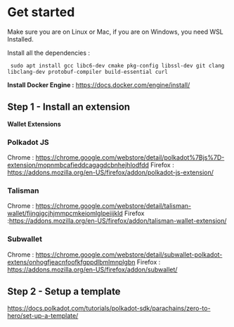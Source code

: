 # Get started

Make sure you are on Linux or Mac, if you are on Windows, you need WSL Installed. 

Install all the dependencies : 

     sudo apt install gcc libc6-dev cmake pkg-config libssl-dev git clang libclang-dev protobuf-compiler build-essential curl
 
**Install Docker Engine :** 
https://docs.docker.com/engine/install/



## Step 1 - Install an extension

**Wallet Extensions** 

### Polkadot JS
Chrome : https://chrome.google.com/webstore/detail/polkadot%7Bjs%7D-extension/mopnmbcafieddcagagdcbnhejhlodfdd
Firefox : https://addons.mozilla.org/en-US/firefox/addon/polkadot-js-extension/

### Talisman 

Chrome : https://chrome.google.com/webstore/detail/talisman-wallet/fijngjgcjhjmmpcmkeiomlglpeiijkld
Firefox :https://addons.mozilla.org/en-US/firefox/addon/talisman-wallet-extension/

### Subwallet
Chrome : https://chrome.google.com/webstore/detail/subwallet-polkadot-extens/onhogfjeacnfoofkfgppdlbmlmnplgbn
Firefox : https://addons.mozilla.org/en-US/firefox/addon/subwallet/

## Step 2 - Setup a template

https://docs.polkadot.com/tutorials/polkadot-sdk/parachains/zero-to-hero/set-up-a-template/


